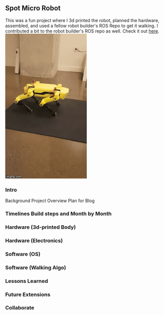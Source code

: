 ## Spot Micro Robot
This was a fun project where I 3d printed the robot, planned the hardware, assembled, and used a fellow robot builder's ROS Repo to get it walking. I contributed a bit to the robot builder's ROS repo as well. Check it out [here](https://github.com/MZandtheRaspberryPi/spot_micro_demo).    
![spot_micro_demo](screenshots/spot_micro_demo.gif)    

### Intro
Background
Project Overview
Plan for Blog

### Timelines Build steps and Month by Month

### Hardware (3d-printed Body)

### Hardware (Electronics)

### Software (OS)

### Software (Walking Algo)

### Lessons Learned

### Future Extensions

### Collaborate
